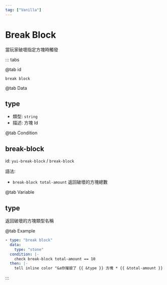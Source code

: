 ```yaml
---
tag: ["Vanilla"]
---
```


# Break Block

當玩家破壞指定方塊時觸發

::: tabs

@tab id

`break block`

@tab Data

## type <Badge text="必須" type="tip"/>

- 類型: `string`
- 描述: 方塊 Id

@tab Condition

## break-block

id: `yui-break-block` / `break-block`

語法:
- `break-block total-amount` 返回破壞的方塊總數

@tab Variable

## type
返回破壞的方塊類型名稱

@tab Example

```yaml
- type: "break block"
  data:
    type: "stone"
  condition: |-
    check break-block total-amount == 10
  then: |-
    tell inline color "&a你摧毀了 {{ &type }} 方塊 * {{ &total-amount }} 個"
```

:::